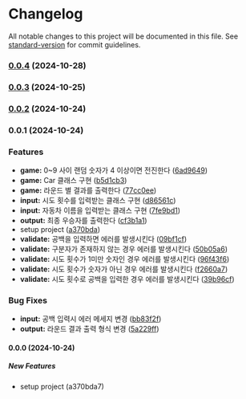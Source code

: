 # Changelog

All notable changes to this project will be documented in this file. See [standard-version](https://github.com/conventional-changelog/standard-version) for commit guidelines.

### [0.0.4](https://github.com/hyunyeee/javascript-racingcar-7/compare/v0.0.3...v0.0.4) (2024-10-28)

### [0.0.3](https://github.com/hyunyeee/javascript-racingcar-7/compare/v0.0.2...v0.0.3) (2024-10-25)

### [0.0.2](https://github.com/hyunyeee/javascript-racingcar-7/compare/v0.0.1...v0.0.2) (2024-10-24)

### 0.0.1 (2024-10-24)


### Features

* **game:** 0~9 사이 랜덤 숫자가 4 이상이면 전진한다 ([6ad9649](https://github.com/hyunyeee/javascript-racingcar-7/commit/6ad9649b1f4c9f105debb0378548b1cca1e6358b))
* **game:** Car 클래스 구현 ([b5d1cb3](https://github.com/hyunyeee/javascript-racingcar-7/commit/b5d1cb36a37319c9c0b363563cebb81aad83af0d))
* **game:** 라운드 별 결과를 출력한다 ([77cc0ee](https://github.com/hyunyeee/javascript-racingcar-7/commit/77cc0ee6d0929e86bbb979bdca0b2a58dcd52dcd))
* **input:** 시도 횟수를 입력받는 클래스 구현 ([d86561c](https://github.com/hyunyeee/javascript-racingcar-7/commit/d86561c24420ab9f2263cf08be3708c766df0d43))
* **input:** 자동차 이름을 입력받는 클래스 구현 ([7fe9bd1](https://github.com/hyunyeee/javascript-racingcar-7/commit/7fe9bd1030f6b1bade2db24d54ba59c4e2af7e93))
* **output:** 최종 우승자를 출력한다 ([cf3b1a1](https://github.com/hyunyeee/javascript-racingcar-7/commit/cf3b1a138fa08bf2a4b28446b595983b439026bc))
* setup project ([a370bda](https://github.com/hyunyeee/javascript-racingcar-7/commit/a370bda7f5d01b0ca7c6a26235468cff970c38d3))
* **validate:** 공백을 입력하면 에러를 발생시킨다 ([09bf1cf](https://github.com/hyunyeee/javascript-racingcar-7/commit/09bf1cfcdcb6677485fdbde8ef4ac5d652465581))
* **validate:** 구분자가 존재하지 않는 경우 에러를 발생시킨다 ([50b05a6](https://github.com/hyunyeee/javascript-racingcar-7/commit/50b05a60cccedb8d05111b7cae9e2601556838ed))
* **validate:** 시도 횟수가 1미만 숫자인 경우 에러를 발생시킨다 ([96f43f6](https://github.com/hyunyeee/javascript-racingcar-7/commit/96f43f65434880c142f512e43a05dabcf956a9b3))
* **validate:** 시도 횟수가 숫자가 아닌 경우 에러를 발생시킨다 ([f2660a7](https://github.com/hyunyeee/javascript-racingcar-7/commit/f2660a7329bff4c59de46f02ee4bbfb7e5ba4139))
* **validate:** 시도 횟수로 공백을 입력한 경우 에러를 발생시킨다 ([39b96cf](https://github.com/hyunyeee/javascript-racingcar-7/commit/39b96cf3758b573135bcbef560f20001285dd675))


### Bug Fixes

* **input:** 공백 입력시 에러 메세지 변경 ([bb83f2f](https://github.com/hyunyeee/javascript-racingcar-7/commit/bb83f2fa45cedc89c51d06eefe5dcded39cf1261))
* **output:** 라운드 결과 출력 형식 변경 ([5a229ff](https://github.com/hyunyeee/javascript-racingcar-7/commit/5a229fff9068efb96ccb95759a2b5af8d173a1cb))

#### 0.0.0 (2024-10-24)

##### New Features

*  setup project (a370bda7)
